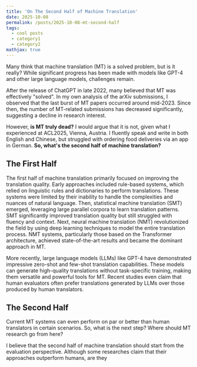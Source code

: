 ```yaml
---
title: 'On The Second Half of Machine Translation'
date: 2025-10-08
permalink: /posts/2025-10-08-mt-second-half
tags:
  - cool posts
  - category1
  - category2
mathjax: true
---
```


Many think that machine translation (MT) is a solved problem, but is it really? While significant progress has been made with models like GPT-4 and other large language models, challenges remain.

After the release of ChatGPT in late 2022, many believed that MT was effectively "solved". In my own analysis of the arXiv submissions, I observed that the last burst of MT papers occurred around mid-2023. Since then, the number of MT-related submissions has decreased significantly, suggesting a decline in research interest.

However, **is MT truly dead?** I would argue that it is not, given what I experienced at ACL2025, Vienna, Austria. I fluently speak and write in both English and Chinese, but struggled with ordering food deliveries via an app in German. **So, what's the second half of machine translation?**

## The First Half

The first half of machine translation primarily focused on improving the translation quality. Early approaches included rule-based systems, which relied on linguistic rules and dictionaries to perform translations. These systems were limited by their inability to handle the complexities and nuances of natural language. Then, statistical machine translation (SMT) emerged, leveraging large parallel corpora to learn translation patterns. SMT significantly improved translation quality but still struggled with fluency and context. Next, neural machine translation (NMT) revolutionized the field by using deep learning techniques to model the entire translation process. NMT systems, particularly those based on the Transformer architecture, achieved state-of-the-art results and became the dominant approach in MT.

More recently, large language models (LLMs) like GPT-4 have demonstrated impressive zero-shot and few-shot translation capabilities. These models can generate high-quality translations without task-specific training, making them versatile and powerful tools for MT. Recent studies even claim that human evaluators often prefer translations generated by LLMs over those produced by human translators.

## The Second Half

Current MT systems can even perform on par or better than human translators in certain scenarios. So, what is the next step? Where should MT research go from here?

I believe that the second half of machine translation should start from the evaluation perspective. Although some researches claim that their approaches outperform humans, are they 
